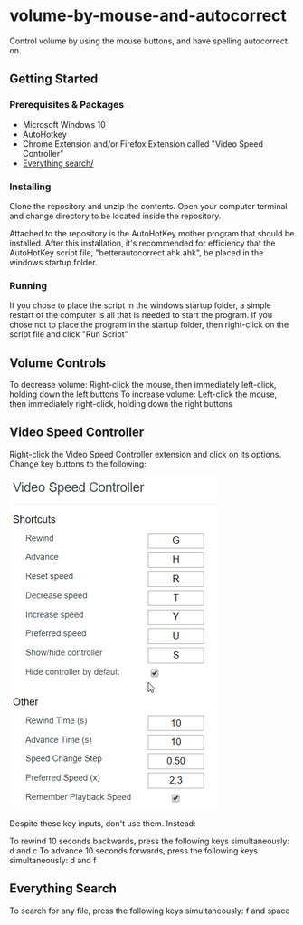 # volume-by-mouse-and-autocorrect

Control volume by using the mouse buttons, and have spelling autocorrect on.

## Getting Started

### Prerequisites & Packages

* Microsoft Windows 10
* AutoHotkey
* Chrome Extension and/or Firefox Extension called "Video Speed Controller"  
* <a href="https://github.com/Wox-launcher/Wox/releases/download/v1.3.524/Everything-1.3.4.686.x64-Setup.exe/">Everything search/</a> 

### Installing

Clone the repository and unzip the contents. Open your computer terminal and change directory to be located inside the repository.

Attached to the repository is the AutoHotKey mother program that should be installed. After this installation, it's recommended for efficiency that the AutoHotKey script file,
"betterautocorrect.ahk.ahk", be placed in the windows startup folder.

### Running

If you chose to place the script in the windows startup folder, a simple restart of the computer is all that is needed to start the program. If you chose not to place the program in the startup folder, then right-click on the script file and click "Run Script"

## Volume Controls

To decrease volume: Right-click the mouse, then immediately left-click, holding down the left buttons
To increase volume: Left-click the mouse, then immediately right-click, holding down the right buttons

## Video Speed Controller

Right-click the Video Speed Controller extension and click on its options. Change key buttons to the following:

![alt text](https://github.com/glennsvel90/volume-by-mouse-and-autocorrect/blob/master/chrome_2018-11-16_20-58-19.png "Video Controls Preview")

Despite these key inputs, don't use them. Instead:

To rewind 10 seconds backwards, press the following keys simultaneously:  d and c 
To advance 10 seconds forwards, press the following keys simultaneously:  d and f 

## Everything Search

To search for any file, press the following keys simultaneously: f and space

